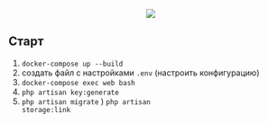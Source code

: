 <p align="center"><img src="https://laravel.com/assets/img/components/logo-laravel.svg"></p>

## Старт
1) <code>docker-compose up --build</code>
2) создать файл с настройками <code>.env</code> (настроить конфигурацию)
3) <code>docker-compose exec web bash</code>
4) <code>php artisan key:generate</code>
5) <code>php artisan migrate</code>
) <code>php artisan storage:link</code>

